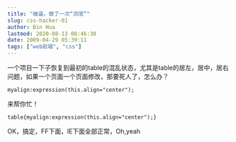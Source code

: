 ```yaml
---
title: "被逼，做了一次“流氓”"
slug: css-hacker-01
author: Bin Hua
lastmod: 2020-08-13 08:46:38
date: 2009-04-29 05:39:11
tags: ["web前端", "css"]
---
```


一个项目一下子恢复到最初的table的混乱状态，尤其是table的居左，居中，居右问题，如果一个页面一个页面修改，那要死人了，怎么办？

```
myalign:expression(this.align="center");
```

来帮你忙！

```
table{myalign:expression(this.align="center");}
```

OK，搞定，FF下面，IE下面全部正常，Oh,yeah